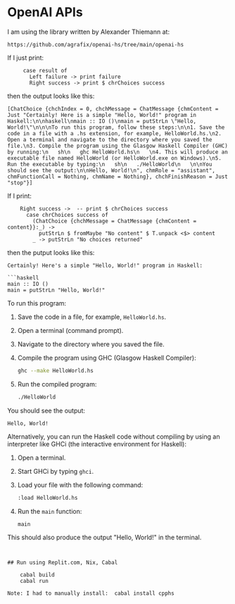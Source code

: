 # OpenAI APIs

I am using the library written by Alexander Thiemann at:

    https://github.com/agrafix/openai-hs/tree/main/openai-hs

If I just print:

```
     case result of
       Left failure -> print failure
       Right success -> print $ chrChoices success
```

then the output looks like this:

```
[ChatChoice {chchIndex = 0, chchMessage = ChatMessage {chmContent = Just "Certainly! Here is a simple "Hello, World!" program in Haskell:\n\nhaskell\nmain :: IO ()\nmain = putStrLn \"Hello, World!\"\n\n\nTo run this program, follow these steps:\n\n1. Save the code in a file with a .hs extension, for example, HelloWorld.hs.\n2. Open a terminal and navigate to the directory where you saved the file.\n3. Compile the program using the Glasgow Haskell Compiler (GHC) by running:\n   sh\n   ghc HelloWorld.hs\n   \n4. This will produce an executable file named HelloWorld (or HelloWorld.exe on Windows).\n5. Run the executable by typing:\n   sh\n   ./HelloWorld\n   \n\nYou should see the output:\n\nHello, World!\n", chmRole = "assistant", chmFunctionCall = Nothing, chmName = Nothing}, chchFinishReason = Just "stop"}]
```

If I print:

```
    Right success ->  -- print $ chrChoices success
      case chrChoices success of
        (ChatChoice {chchMessage = ChatMessage {chmContent = content}}:_) ->
          putStrLn $ fromMaybe "No content" $ T.unpack <$> content
        _ -> putStrLn "No choices returned"
```

then the putput looks like this:

```
Certainly! Here's a simple "Hello, World!" program in Haskell:

```haskell
main :: IO ()
main = putStrLn "Hello, World!"
```

To run this program:

1. Save the code in a file, for example, `HelloWorld.hs`.
2. Open a terminal (command prompt).
3. Navigate to the directory where you saved the file.
4. Compile the program using GHC (Glasgow Haskell Compiler):

   ```sh
   ghc --make HelloWorld.hs
   ```

5. Run the compiled program:

   ```sh
   ./HelloWorld
   ```

You should see the output:

```
Hello, World!
```

Alternatively, you can run the Haskell code without compiling by using an interpreter like GHCi (the interactive environment for Haskell):

1. Open a terminal.
2. Start GHCi by typing `ghci`.
3. Load your file with the following command:

   ```sh
   :load HelloWorld.hs
   ```

4. Run the `main` function:

   ```sh
   main
   ```

This should also produce the output "Hello, World!" in the terminal.
```


## Run using Replit.com, Nix, Cabal

    cabal build
    cabal run

Note: I had to manually install:  cabal install cpphs
